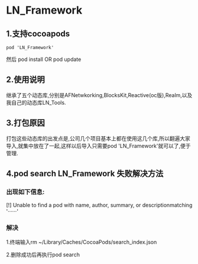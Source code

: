 # LN_Framework
## 1.支持cocoapods
	pod 'LN_Framework'
然后
pod install OR pod update
	
## 2.使用说明

继承了五个动态库,分别是AFNetwkorking,BlocksKit,Reactive(oc版),Realm,以及我自己的动态库LN_Tools.

## 3.打包原因
打包这些动态库的出发点是,公司几个项目基本上都在使用这几个库,所以翻遍大家导入,就集中放在了一起,这样以后导入只需要pod 'LN_Framework'就可以了,便于管理.
## 4.pod search LN_Framework 失败解决方法
### 出现如下信息:
[!] Unable to find a pod with name, author, summary, or descriptionmatching '······'

### 解决
1.终端输入rm ~/Library/Caches/CocoaPods/search_index.json

2.删除成功后再执行pod search 
